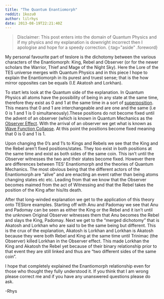 ```yaml
---
title: "The Quantum Enantiomorph"
reddit: 1kozu0
author: lilrhys
date: 2013-08-19T22:21:40Z
---
```


> Disclaimer: This post enters into the domain of Quantum Physics and if my
> physics and my explanation is downright incorrect then I apologise and hope
> for a speedy correction.
{:tag="aside" .foreword}

My personal favourite part of teslore is the dichotomy between the various
characters of the Enantiomorph: King, Rebel and Observer (or for the newer
scholars the Warrior, Thief and Mage of the Night Sky). Here the Lore of the TES
universe merges with Quantum Physics and in this piece I hope to explain the
Enantiomorph in its purest and truest sense; that is the how mirror opposites
can be equals (I.E Akatosh and Lorkhan).

To start lets look at the Quantum side of the explanation. In Quantum Physics
all atoms have the possibility of being in any state at the same time, therefore
they exist as 0 and 1 at the same time in a sort of [superposition][0]. This
means that 0 and 1 are interchangeable and are one and the same (i.e 0 is 1 and
1 is 0 simultaneously).These positions do not become fixed until the advent of
an observer (which is known in Quantum Mechanics as the [Observer Effect][1].
With the arrival of an observer we get what is known as
[Wave Function Collapse][2]. At this point the positions become fixed meaning
that 0 is 0 and 1 is 1.

Upon changing the 0’s and 1’s to Kings and Rebels we see that the King and the
Rebel aren’t fixed positions/states. They too exist in both positions at the
same time and exist as both sides of the same coin. This isn’t until the
Observer witnesses the two and their states become fixed. However there are
differences between TES’ Enantiomorph and the theories of Quantum Mechanics. The
most obvious being that the different actors of the Enantiomorph are “alive” and
are enacting an event rather than being atoms changing states etc etc. Leading
from that we know that the Observer becomes maimed from the act of Witnessing
and that the Rebel takes the position of the King after his/its death.

After that long-winded explanation we get to the application of this theory onto
TESlore examples. Starting off with Anu and Padomay we see that Anu and Padomay
can be seen as either the King or the Rebel and it isn’t until the unknown
Original Observer witnesses them that Anu becomes the Rebel and slays the King,
Padomay. Next we get to the “merged dichotomy” that is Akatosh and Lorkhan who
are said to be the same being but different. This is the crux of the
explanation, Akatosh is Lorkhan and Lorkhan is Akatosh because they were both
Rebel and King at the same time until Trinimac (the Observer) killed Lorkhan in
the Observer effect. This made Lorkhan the King and Akatosh the Rebel yet
because of their binary relationship prior to that event they are still linked
and thus are “two different sides of the same coin”.

I hope that completely explained the Enantiomorph relationship even for those
who thought they fully understood it. If you think that I am wrong please
correct me and if you have any unanswered questions please do ask.

-Rhys

[0]: https://en.wikipedia.org/wiki/Quantum_superposition
[1]: https://en.wikipedia.org/wiki/Observer_effect_(physics)
[2]: https://en.wikipedia.org/wiki/Wave_function_collapse
